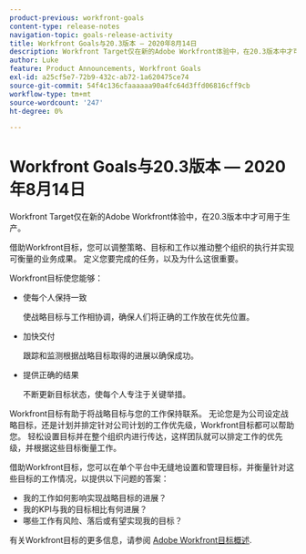```yaml
---
product-previous: workfront-goals
content-type: release-notes
navigation-topic: goals-release-activity
title: Workfront Goals与20.3版本 — 2020年8月14日
description: Workfront Target仅在新的Adobe Workfront体验中，在20.3版本中才可用于生产。
author: Luke
feature: Product Announcements, Workfront Goals
exl-id: a25cf5e7-72b9-432c-ab72-1a620475ce74
source-git-commit: 54f4c136cfaaaaaa90a4fc64d3ffd06816cff9cb
workflow-type: tm+mt
source-wordcount: '247'
ht-degree: 0%

---
```


# Workfront Goals与20.3版本 — 2020年8月14日

Workfront Target仅在新的Adobe Workfront体验中，在20.3版本中才可用于生产。

借助Workfront目标，您可以调整策略、目标和工作以推动整个组织的执行并实现可衡量的业务成果。 定义您要完成的任务，以及为什么这很重要。

Workfront目标使您能够：

* 使每个人保持一致

   使战略目标与工作相协调，确保人们将正确的工作放在优先位置。

* 加快交付

   跟踪和监测根据战略目标取得的进展以确保成功。

* 提供正确的结果

   不断更新目标状态，使每个人专注于关键举措。

Workfront目标有助于将战略目标与您的工作保持联系。 无论您是为公司设定战略目标，还是计划并排定针对公司计划的工作优先级，Workfront目标都可以帮助您。 轻松设置目标并在整个组织内进行传达，这样团队就可以排定工作的优先级，并根据这些目标衡量工作。

借助Workfront目标，您可以在单个平台中无缝地设置和管理目标，并衡量针对这些目标的工作情况，以提供以下问题的答案：

* 我的工作如何影响实现战略目标的进展？
* 我的KPI与我的目标相比有何进展？
* 哪些工作有风险、落后或有望实现我的目标？

有关Workfront目标的更多信息，请参阅 [Adobe Workfront目标概述](../../../workfront-goals/goal-management/wf-goals-overview.md).
